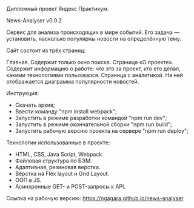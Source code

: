 Дипломный проект Яндекс Практикум.

News-Analyser v0.0.2

Сервис для анализа происходящих в мире событий.
Его задача — установить, насколько популярны новости на определённую тему.

Сайт состоит из трёх страниц:

Главная. Содержит только окно поиска.
Страница «О проекте». Содержит информацию о работе: что это за проект, кто его делал, какими технологиями пользовался.
Страница с аналитикой. На ней отображается диаграмма популярности новостей.

Инструкция:

- Скачать архив;
- Ввести команду "npm install webpack";
- Запустить в режиме разработки командой "npm run dev";
- Запустить в режиме окончательной сборки "npm run build";
- Запустить рабочую версию проекта на сервере "npm run deploy";

Технологии использованные в проекте:

- HTML, CSS, Java Script, Webpack
- Файловая структура по БЭМ.
- Адаптивная, резиновая верстка.
- Вёрстка на Flex layout и Grid Layout.
- ООП в JS.
- Асинхронные GET- и POST-запросы к API.

Ссылка на рабочую версию: https://ngagara.github.io/news-analyser


